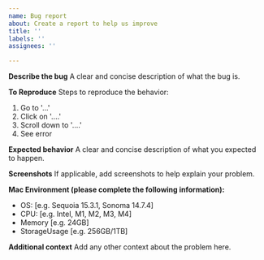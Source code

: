 ```yaml
---
name: Bug report
about: Create a report to help us improve
title: ''
labels: ''
assignees: ''

---
```


**Describe the bug**
A clear and concise description of what the bug is.

**To Reproduce**
Steps to reproduce the behavior:
1. Go to '...'
2. Click on '....'
3. Scroll down to '....'
4. See error

**Expected behavior**
A clear and concise description of what you expected to happen.

**Screenshots**
If applicable, add screenshots to help explain your problem.

**Mac Environment (please complete the following information):**
 - OS: [e.g. Sequoia 15.3.1, Sonoma 14.7.4]
 - CPU: [e.g. Intel, M1, M2, M3, M4]
 - Memory [e.g. 24GB]
 - StorageUsage  [e.g. 256GB/1TB]

**Additional context**
Add any other context about the problem here.
